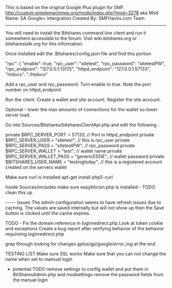 This is based on the original Google Plus plugin for SMF.
http://custom.simplemachines.org/mods/index.php?mod=3278
aka 
Mod Name: SA Google+ intergration
Created By: SMFHacks.com Team 

------

You will need to install the Bitshares command line client and run it somewhere accessible to the forum.
Visit wiki.bitshares.org or bitsharestalk.org for this information.

Once installed edit the .Bitshares/config.json file and find this portion

  "rpc": {
    "enable": true,
    "rpc_user": "sitetest",
    "rpc_password": "sitetestPW",
    "rpc_endpoint": "127.0.0.1:13175",
    "httpd_endpoint": "127.0.0.1:57133",
    "htdocs": "./htdocs"

Add a rpc_user and rpc_password.  Turn enable to true.  Note the port number on httpd_endpoint

Run the client. Create a wallet and site account. Register the site account.

Optional - lower the max amounts of connections for the wallet so lower server load.

Go into Sources/Bitshares/bitsharesClientApi.php and edit the following .  


private $RPC_SERVER_PORT = 57133; // Port in httpd_endpoint
private $RPC_SERVER_USER = "sitetest"; // this is rpc_user
private $RPC_SERVER_PASS = "sitetestPW"; // rpc_password
private $RPC_SERVER_WALLET = "test"; // wallet name
private $RPC_SERVER_WALLET_PASS = "genericE55IE"; // wallet password
private $BITSHARES_USER_NAME = "testingtoday"; // this is a registered account created on the servers wallet

Make sure curl is installed 
apt-get install php5-curl

Inside Sources/includes make sure easybitcoin.php is installed - TODO clean this up

----- Issues 
The admin configuration seems to have refresh issues due to caching.  The values are saved internally but will not show up then the Save button is clicked until the cache expires.




TODO -
Fix the domain reference in loginredirect.php
Look at token cookie and exceptions
Create a bug report after verifying behavior of the behavior requireing loginredirect.php

grep through looking for changes
gplus/gp/google/error_log at the end

TESTING LIST
Make sure SSL works
Make sure that you can not change the name when set to mamual login	

- potential TODO 
remove settings to config wallet and put them in BitSharesAdmin.php and modsettings
remove the password fields from the manual login
